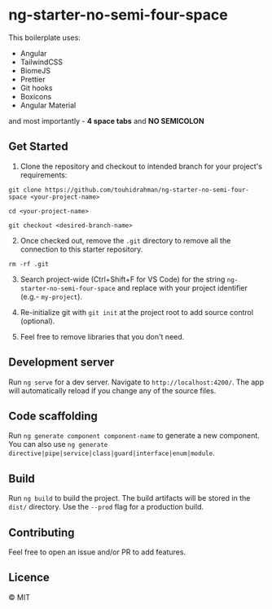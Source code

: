 # ng-starter-no-semi-four-space

This boilerplate uses:

- Angular
- TailwindCSS
- BiomeJS
- Prettier
- Git hooks
- Boxicons
- Angular Material

and most importantly - **4 space tabs** and **NO SEMICOLON**

## Get Started

1. Clone the repository and checkout to intended branch for your project's requirements:

`git clone https://github.com/touhidrahman/ng-starter-no-semi-four-space <your-project-name>`

`cd <your-project-name>`

`git checkout <desired-branch-name>`

2. Once checked out, remove the `.git` directory to remove all the connection to this starter repository.

`rm -rf .git`

3. Search project-wide (Ctrl+Shift+F for VS Code) for the string `ng-starter-no-semi-four-space` and replace with your project identifier (e.g.- `my-project`).

4. Re-initialize git with `git init` at the project root to add source control (optional).

5. Feel free to remove libraries that you don't need.

## Development server

Run `ng serve` for a dev server. Navigate to `http://localhost:4200/`. The app will automatically reload if you change any of the source files.

## Code scaffolding

Run `ng generate component component-name` to generate a new component. You can also use `ng generate directive|pipe|service|class|guard|interface|enum|module`.

## Build

Run `ng build` to build the project. The build artifacts will be stored in the `dist/` directory. Use the `--prod` flag for a production build.

## Contributing

Feel free to open an issue and/or PR to add features.

## Licence
&copy; MIT
